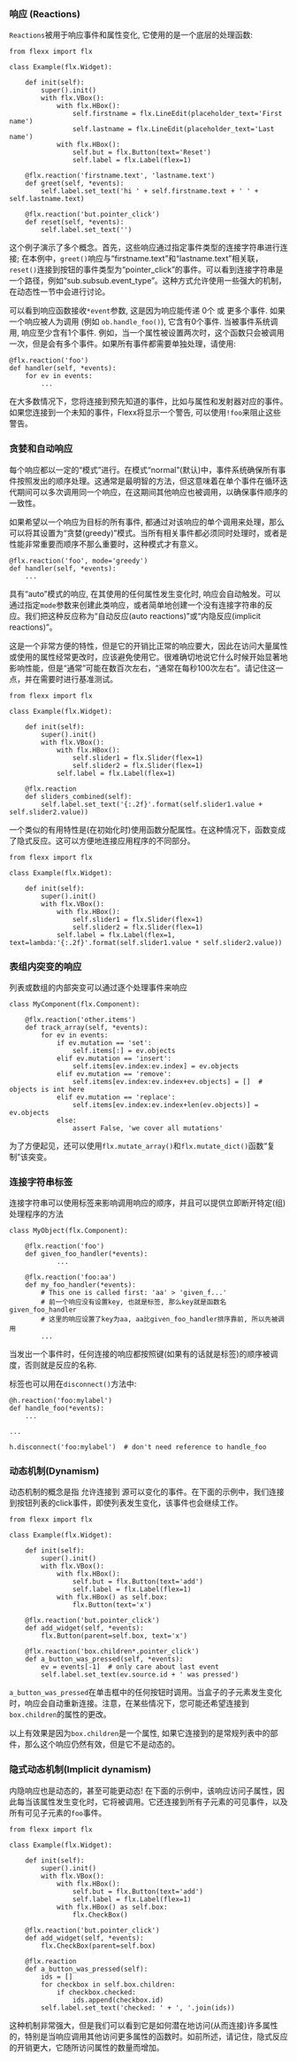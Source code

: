 ### 响应 (Reactions)
`Reactions`被用于响应事件和属性变化, 它使用的是一个底层的处理函数:
```
from flexx import flx

class Example(flx.Widget):

    def init(self):
        super().init()
        with flx.VBox():
            with flx.HBox():
                self.firstname = flx.LineEdit(placeholder_text='First name')
                self.lastname = flx.LineEdit(placeholder_text='Last name')
            with flx.HBox():
                self.but = flx.Button(text='Reset')
                self.label = flx.Label(flex=1)

    @flx.reaction('firstname.text', 'lastname.text')
    def greet(self, *events):
        self.label.set_text('hi ' + self.firstname.text + ' ' + self.lastname.text)

    @flx.reaction('but.pointer_click')
    def reset(self, *events):
        self.label.set_text('')
```
这个例子演示了多个概念。首先，这些响应通过指定事件类型的连接字符串进行连接; 在本例中，`greet()`响应与“firstname.text”和“lastname.text”相关联，`reset()`连接到按钮的事件类型为“pointer_click”的事件。可以看到连接字符串是一个路径，例如“sub.subsub.event_type”。这种方式允许使用一些强大的机制，在动态性一节中会进行讨论。

可以看到响应函数接收`*event`参数, 这是因为响应能传递 0个 或 更多个事件. 如果一个响应被人为调用 (例如 `ob.handle_foo()`), 它含有0个事件. 当被事件系统调用, 响应至少含有1个事件. 例如，当一个属性被设置两次时，这个函数只会被调用一次，但是会有多个事件。如果所有事件都需要单独处理，请使用:
```
@flx.reaction('foo')
def handler(self, *events):
    for ev in events:
        ...
```
在大多数情况下，您将连接到预先知道的事件，比如与属性和发射器对应的事件。如果您连接到一个未知的事件，Flexx将显示一个警告, 可以使用`!foo`来阻止这些警告。

### 贪婪和自动响应
每个响应都以一定的“模式”进行。在模式“normal”(默认)中，事件系统确保所有事件按照发出的顺序处理。这通常是最明智的方法，但这意味着在单个事件在循环迭代期间可以多次调用同一个响应，在这期间其他响应也被调用，以确保事件顺序的一致性。

如果希望以一个响应为目标的所有事件, 都通过对该响应的单个调用来处理，那么可以将其设置为“贪婪(greedy)”模式。当所有相关事件都必须同时处理时，或者是性能非常重要而顺序不那么重要时，这种模式才有意义。
```
@flx.reaction('foo', mode='greedy')
def handler(self, *events):
    ...
```
具有“auto”模式的响应, 在其使用的任何属性发生变化时, 响应会自动触发。可以通过指定`mode`参数来创建此类响应，或者简单地创建一个没有连接字符串的反应。我们把这种反应称为“自动反应(auto reactions)”或“内隐反应(implicit reactions)”。

这是一个非常方便的特性，但是它的开销比正常的响应要大，因此在访问大量属性或使用的属性经常更改时，应该避免使用它。很难确切地说它什么时候开始显著地影响性能，但是“通常”可能在数百次左右，“通常在每秒100次左右”。请记住这一点，并在需要时进行基准测试。

```
from flexx import flx

class Example(flx.Widget):

    def init(self):
        super().init()
        with flx.VBox():
            with flx.HBox():
                self.slider1 = flx.Slider(flex=1)
                self.slider2 = flx.Slider(flex=1)
            self.label = flx.Label(flex=1)

    @flx.reaction
    def sliders_combined(self):
        self.label.set_text('{:.2f}'.format(self.slider1.value + self.slider2.value))
```
一个类似的有用特性是(在初始化时)使用函数分配属性。在这种情况下，函数变成了隐式反应。这可以方便地连接应用程序的不同部分。
```
from flexx import flx

class Example(flx.Widget):

    def init(self):
        super().init()
        with flx.VBox():
            with flx.HBox():
                self.slider1 = flx.Slider(flex=1)
                self.slider2 = flx.Slider(flex=1)
            self.label = flx.Label(flex=1, text=lambda:'{:.2f}'.format(self.slider1.value * self.slider2.value))
```
### 表组内突变的响应
列表或数组的内部突变可以通过逐个处理事件来响应
```
class MyComponent(flx.Component):

    @flx.reaction('other.items')
    def track_array(self, *events):
        for ev in events:
            if ev.mutation == 'set':
                self.items[:] = ev.objects
            elif ev.mutation == 'insert':
                self.items[ev.index:ev.index] = ev.objects
            elif ev.mutation == 'remove':
                self.items[ev.index:ev.index+ev.objects] = []  # objects is int here
            elif ev.mutation == 'replace':
                self.items[ev.index:ev.index+len(ev.objects)] = ev.objects
            else:
                assert False, 'we cover all mutations'
```
为了方便起见，还可以使用`flx.mutate_array()`和`flx.mutate_dict()`函数“复制”该突变。

### 连接字符串标签
连接字符串可以使用标签来影响调用响应的顺序，并且可以提供立即断开特定(组)处理程序的方法
```
class MyObject(flx.Component):

    @flx.reaction('foo')
    def given_foo_handler(*events):
            ...

    @flx.reaction('foo:aa')
    def my_foo_handler(*events):
        # This one is called first: 'aa' > 'given_f...'
        # 前一个响应没有设置key, 也就是标签, 那么key就是函数名given_foo_handler
        # 这里的响应设置了key为aa, aa比given_foo_handler排序靠前, 所以先被调用
        ...
```
当发出一个事件时，任何连接的响应都按照键(如果有的话就是标签)的顺序被调度，否则就是反应的名称.

标签也可以用在`disconnect()`方法中:
```
@h.reaction('foo:mylabel')
def handle_foo(*events):
    ...

...

h.disconnect('foo:mylabel')  # don't need reference to handle_foo
```

### 动态机制(Dynamism)
动态机制的概念是指 允许连接到 源可以变化的事件。在下面的示例中，我们连接到按钮列表的click事件，即使列表发生变化，该事件也会继续工作。
```
from flexx import flx

class Example(flx.Widget):

    def init(self):
        super().init()
        with flx.VBox():
            with flx.HBox():
                self.but = flx.Button(text='add')
                self.label = flx.Label(flex=1)
            with flx.HBox() as self.box:
                flx.Button(text='x')

    @flx.reaction('but.pointer_click')
    def add_widget(self, *events):
        flx.Button(parent=self.box, text='x')

    @flx.reaction('box.children*.pointer_click')
    def a_button_was_pressed(self, *events):
        ev = events[-1]  # only care about last event
        self.label.set_text(ev.source.id + ' was pressed')
```
`a_button_was_pressed`在单击框中的任何按钮时调用。当盒子的子元素发生变化时，响应会自动重新连接。注意，在某些情况下，您可能还希望连接到`box.children`的属性的更改。

以上有效果是因为`box.children`是一个属性, 如果它连接到的是常规列表中的部件，那么这个响应仍然有效，但是它不是动态的。

### 隐式动态机制(Implicit dynamism)
内隐响应也是动态的，甚至可能更动态! 在下面的示例中，该响应访问子属性，因此每当该属性发生变化时，它将被调用。它还连接到所有子元素的可见事件，以及所有可见子元素的`foo`事件。
```
from flexx import flx

class Example(flx.Widget):

    def init(self):
        super().init()
        with flx.VBox():
            with flx.HBox():
                self.but = flx.Button(text='add')
                self.label = flx.Label(flex=1)
            with flx.HBox() as self.box:
                flx.CheckBox()

    @flx.reaction('but.pointer_click')
    def add_widget(self, *events):
        flx.CheckBox(parent=self.box)

    @flx.reaction
    def a_button_was_pressed(self):
        ids = []
        for checkbox in self.box.children:
            if checkbox.checked:
                ids.append(checkbox.id)
        self.label.set_text('checked: ' + ', '.join(ids))
```
这种机制非常强大，但是我们可以看到它是如何潜在地访问(从而连接)许多属性的，特别是当响应调用其他访问更多属性的函数时。如前所述，请记住，隐式反应的开销更大，它随所访问属性的数量而增加。